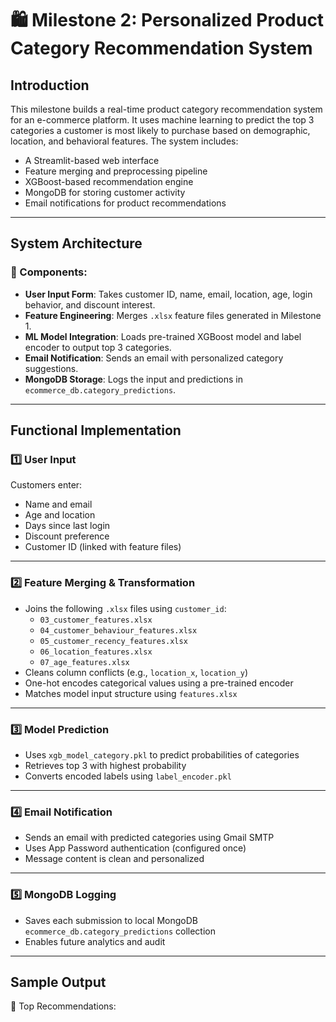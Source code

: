 # 🛍️ Milestone 2: Personalized Product Category Recommendation System

## Introduction

This milestone builds a real-time product category recommendation system for an e-commerce platform. It uses machine learning to predict the top 3 categories a customer is most likely to purchase based on demographic, location, and behavioral features. The system includes:

- A Streamlit-based web interface
- Feature merging and preprocessing pipeline
- XGBoost-based recommendation engine
- MongoDB for storing customer activity
- Email notifications for product recommendations

---

## System Architecture

### 🔷 Components:
- **User Input Form**: Takes customer ID, name, email, location, age, login behavior, and discount interest.
- **Feature Engineering**: Merges `.xlsx` feature files generated in Milestone 1.
- **ML Model Integration**: Loads pre-trained XGBoost model and label encoder to output top 3 categories.
- **Email Notification**: Sends an email with personalized category suggestions.
- **MongoDB Storage**: Logs the input and predictions in `ecommerce_db.category_predictions`.

---

## Functional Implementation

### 1️⃣ User Input

Customers enter:

- Name and email  
- Age and location  
- Days since last login  
- Discount preference  
- Customer ID (linked with feature files)

---

### 2️⃣ Feature Merging & Transformation

- Joins the following `.xlsx` files using `customer_id`:
  - `03_customer_features.xlsx`
  - `04_customer_behaviour_features.xlsx`
  - `05_customer_recency_features.xlsx`
  - `06_location_features.xlsx`
  - `07_age_features.xlsx`
- Cleans column conflicts (e.g., `location_x`, `location_y`)
- One-hot encodes categorical values using a pre-trained encoder
- Matches model input structure using `features.xlsx`

---

### 3️⃣ Model Prediction

- Uses `xgb_model_category.pkl` to predict probabilities of categories
- Retrieves top 3 with highest probability
- Converts encoded labels using `label_encoder.pkl`

---

### 4️⃣ Email Notification

- Sends an email with predicted categories using Gmail SMTP
- Uses App Password authentication (configured once)
- Message content is clean and personalized

---

### 5️⃣ MongoDB Logging

- Saves each submission to local MongoDB `ecommerce_db.category_predictions` collection
- Enables future analytics and audit

---

## Sample Output

🎯 Top Recommendations:
